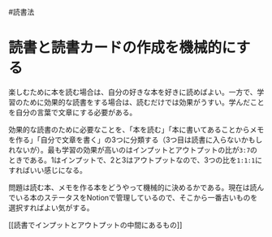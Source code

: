 #読書法 
# 読書と読書カードの作成を機械的にする

楽しむために本を読む場合は、自分の好きな本を好きに読めばよい。一方で、学習のために効果的な読書をする場合は、読むだけでは効果がうすい。学んだことを自分の言葉で文章にする必要がある。

効果的な読書のために必要なことを、「本を読む」「本に書いてあることからメモを作る」「自分で文章を書く」の3つに分類する（3つ目は読書に入らないかもしれないが）。最も学習の効果が高いのはインプットとアウトプットの比が`3:7`のときである。1はインプットで、2と3はアウトプットなので、3つの比を`1:1:1`にすればいい感じになる。

問題は読む本、メモを作る本をどうやって機械的に決めるかである。現在は読んでいる本のステータスをNotionで管理しているので、そこから一番古いものを選択すればよい気がする。

[[読書でインプットとアウトプットの中間にあるもの]]